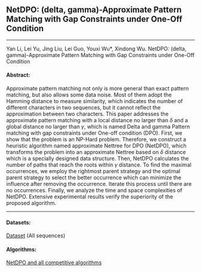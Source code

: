 ## NetDPO: (delta, gamma)-Approximate Pattern Matching with Gap Constraints under One-Off Condition
***
Yan Li, Lei Yu, Jing Liu, Lei Guo, Youxi Wu*, Xindong Wu. NetDPO: (delta, gamma)-Approximate Pattern Matching with Gap Constraints under One-Off Condition

#### Abstract:

Approximate pattern matching  not only is more general than exact pattern matching, but also allows some data noise. Most of them adopt the Hamming distance to measure similarity, which indicates the number of different characters in two sequences, but it cannot reflect the approximation between two characters. This paper addresses the approximate pattern matching with a local distance no larger than $\delta$ and a global distance no larger than $\gamma$, which is named Delta and gamma Pattern matching with gap constraints under One-off condition (DPO). First, we show that the problem is an NP-Hard problem. Therefore, we construct a heuristic algorithm named approximate Nettree for DPO (NetDPO), which transforms the problem into an approximate Nettree based on $\delta$ distance which is a specially designed data structure. Then, NetDPO calculates the number of paths that reach the roots within $\gamma$ distance. To find the maximal occurrences, we employ the rightmost parent strategy and the optimal parent strategy to select the better occurrence which can minimize the influence after removing the occurrence. Iterate this process until there are no occurrences. Finally, we analyze the time and space complexities of NetDPO. Extensive experimental results verify the superiority of the proposed algorithm.

---

#### Datasets:
[Dataset](https://github.com/wuc567/Pattern-Matching/blob/master/NetDPO/DataSet.zip)  (All sequences)
#### Algorithms:
[NetDPO and all competitive algorithms](https://github.com/wuc567/Pattern-Matching/blob/master/NetDPO/NetDPO_code.zip)
